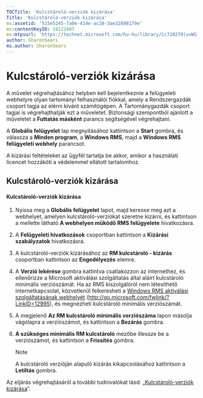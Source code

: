 ```yaml
---
TOCTitle: 'Kulcstároló-verziók kizárása'
Title: 'Kulcstároló-verziók kizárása'
ms:assetid: '515e5245-7a0e-414e-ac20-3ae32898179e'
ms:contentKeyID: 18122487
ms:mtpsurl: 'https://technet.microsoft.com/hu-hu/library/Cc720270(v=WS.10)'
author: SharonSears
ms.author: SharonSears
---
```


Kulcstároló-verziók kizárása
============================

A művelet végrehajtásához helyben kell bejelentkeznie a felügyeleti webhelyre olyan tartományi felhasználói fiókkal, amely a Rendszergazdák csoport tagja az elérni kívánt számítógépen. A Tartománygazdák csoport tagjai is végrehajthatják ezt a műveletet. Biztonsági szempontból ajánlott a műveletet a **Futtatás másként** parancs segítségével végrehajtani.

A **Globális felügyelet** lap megnyitásához kattintson a **Start** gombra, és válassza a **Minden program**, a **Windows RMS**, majd a **Windows RMS felügyeleti webhely** parancsot.

A kizárási feltételeket az ügyfél tartatja be akkor, amikor a használati licencet hozzáköti a védelemmel ellátott tartalomhoz.

Kulcstároló-verziók kizárása
----------------------------

#### Kulcstároló-verziók kizárása

1.  Nyissa meg a **Globális felügyelet** lapot, majd keresse meg azt a webhelyet, amelyen kulcstároló-verziókat szeretne kizárni, és kattintson a mellette látható **A webhelyen működő RMS felügyelete** hivatkozásra.

2.  A **Felügyeleti hivatkozások** csoportban kattintson a **Kizárási szabályzatok** hivatkozásra.

3.  A kulcstároló-verziók kizárásához az **RM kulcstároló - kizárás** csoportban kattintson az **Engedélyezés** elemre.

4.  A **Verzió lekérése** gombra kattintva csatlakozzon az internethez, és ellenőrizze a Microsoft aktiválási szolgáltatás által aláírt kulcstároló minimális verziószámát. Ha az RMS kiszolgálóról nem létesíthető internetkapcsolat, közvetlenül felkeresheti a [Windows RMS aktiválási szolgáltatásának webhelyét](http://go.microsoft.com/fwlink/?linkid=12995) (http://go.microsoft.com/fwlink/?LinkID=12995), és megnézheti kulcstároló minimális verziószámát.

5.  A megjelenő **Az RM kulcstároló minimális verziószáma** lapon másolja vágólapra a verziószámot, és kattintson a **Bezárás** gombra.

6.  **A szükséges minimális RM kulcstároló** mezőbe illessze be a verziószámot, és kattintson a **Frissítés** gombra.

    > [!NOTE]  
    > A kulcstároló verzióján alapuló kizárás kikapcsolásához kattintson a **Letiltás** gombra.

Az eljárás végrehajtásáról a további tudnivalókat lásd: „[Kulcstároló-verziók kizárása](https://technet.microsoft.com/e287f026-aab2-43ab-93bc-48087da82f36)”.